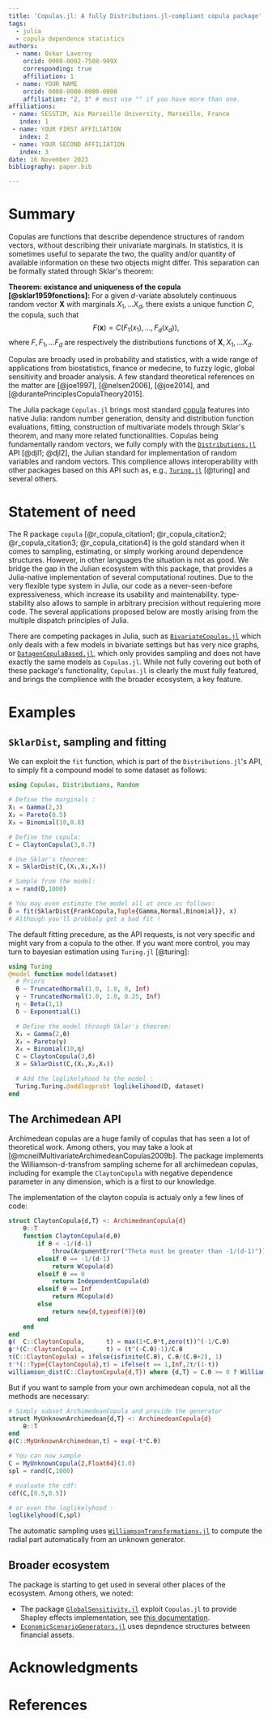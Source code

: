 ```yaml
---
title: 'Copulas.jl: A fully Distributions.jl-compliant copula package'
tags:
  - julia
  - copula dependence statistics
authors:
  - name: Oskar Laverny
    orcid: 0000-0002-7508-999X
    corresponding: true
    affiliation: 1
  - name: YOUR NAME
    orcid: 0000-0000-0000-0000
    affiliation: "2, 3" # must use "" if you have more than one.
affiliations:
 - name: SESSTIM, Aix Marseille University, Marseille, France
   index: 1
 - name: YOUR FIRST AFFILIATION
   index: 2
 - name: YOUR SECOND AFFILIATION
   index: 3
date: 16 November 2023
bibliography: paper.bib

---
```

<!-- LTeX: language=en -->
# Summary

Copulas are functions that describe dependence structures of random vectors, without describing their univariate marginals. In statistics, it is sometimes useful to separate the two, the quality and/or quantity of available information on these two objects might differ. This separation can be formally stated through Sklar's theorem: 

**Theorem: existance and uniqueness of the copula [@sklar1959fonctions]:** For a given $d$-variate absolutely continuous random vector $\mathbf X$ with marginals $X_1,...X_d$, there exists a unique function $C$, the copula, such that $$F(\mathbf x) = C(F_1(x_1),...,F_d(x_d)),$$ where $F, F_1,...F_d$ are respectively the distributions functions of $\mathbf X, X_1,...X_d$.

Copulas are broadly used in probability and statistics, with a wide range of applications from biostatistics, finance or medecine, to fuzzy logic, global sensitivity and broader analysis. A few standard theoretical references on the matter are [@joe1997], [@nelsen2006], [@joe2014], and [@durantePrinciplesCopulaTheory2015].

The Julia package `Copulas.jl` brings most standard [copula](https://en.wikipedia.org/wiki/Copula_(probability_theory)) features into native Julia: random number generation, density and distribution function evaluations, fitting, construction of multivariate models through Sklar's theorem, and many more related functionalities. Copulas being fundamentally random vectors, we fully comply with the [`Distributions.jl`](https://github.com/JuliaStats/Distributions.jl) API [@djl1; @djl2], the Julian standard for implementation of random variables and random vectors. This complience allows interoperability with other packages based on this API such as, e.g., [`Turing.jl`](https://github.com/TuringLang/Turing.jl) [@turing] and several others. 

# Statement of need

The R package `copula` [@r_copula_citation1; @r_copula_citation2; @r_copula_citation3; @r_copula_citation4] is the gold standard when it comes to sampling, estimating, or simply working around dependence structures. However, in other languages the situation is not as good. We bridge the gap in the Julian ecosystem with this package, that provides a Julia-native implementation of several computational routines. Due to the very flexible type system in Julia, our code as a never-seen-before expressiveness, which increase its usability and maintenability. type-stability also allows to sample in arbitrary precision without requiering more code. The several applications proposed below are mostly arising from the multiple dispatch principles of Julia.

There are competing packages in Julia, such as [`BivariateCopulas.jl`](https://github.com/AnderGray/BivariateCopulas.jl) which only deals with a few models in bivariate settings but has very nice graphs, or [`DatagenCopulaBased.jl`](https://github.com/iitis/DatagenCopulaBased.jl), which only provides sampling and does not have exactly the same models as `Copulas.jl`. While not fully covering out both of these package's functionality, `Copulas.jl` is clearly the must fully featured, and brings the complience with the broader ecosystem, a key feature.

# Examples

## `SklarDist`, sampling and fitting

We can exploit the `fit` function, which is part of the `Distributions.jl`'s API, to simply fit a compound model to some dataset as follows: 

```julia
using Copulas, Distributions, Random

# Define the marginals : 
X₁ = Gamma(2,3)
X₂ = Pareto(0.5)
X₃ = Binomial(10,0.8)

# Define the copula: 
C = ClaytonCopula(3,0.7)

# Use Sklar's theorem: 
X = SklarDist(C,(X₁,X₂,X₃))

# Sample from the model: 
x = rand(D,1000)

# You may even estimate the model all at once as follows: 
D̂ = fit(SklarDist{FrankCopula,Tuple{Gamma,Normal,Binomial}}, x)
# Although you'll probbaly get a bad fit !
```

The default fitting precedure, as the API requests, is not very specific and might vary from a copula to the other. If you want more control, you may turn to bayesian estimation using `Turing.jl` [@turing]:  

```julia
using Turing
@model function model(dataset)
  # Priors
  θ ~ TruncatedNormal(1.0, 1.0, 0, Inf)
  γ ~ TruncatedNormal(1.0, 1.0, 0.25, Inf)
  η ~ Beta(1,1)
  δ ~ Exponential(1)

  # Define the model through Sklar's theorem: 
  X₁ = Gamma(2,θ)
  X₂ = Pareto(γ)
  X₃ = Binomial(10,η)
  C = ClaytonCopula(3,δ)
  X = SklarDist(C,(X₁,X₂,X₃))

  # Add the loglikelyhood to the model : 
  Turing.Turing.@addlogprob! loglikelihood(D, dataset)
end
```

## The Archimedean API

Archimedean copulas are a huge family of copulas that has seen a lot of theoretical work. Among others, you may take a look at [@mcneilMultivariateArchimedeanCopulas2009b]. The package implements the Williamson-d-transfrom sampling scheme for all archimedean copulas, including for example the `ClaytonCopula` with negative dependence parameter in any dimension, which is a first to our knowledge. 

The implementation of the clayton copula is actualy only a few lines of code: 

```julia
struct ClaytonCopula{d,T} <: ArchimedeanCopula{d}
    θ::T
    function ClaytonCopula(d,θ)
        if θ < -1/(d-1)
            throw(ArgumentError("Theta must be greater than -1/(d-1)"))
        elseif θ == -1/(d-1)
            return WCopula(d)
        elseif θ == 0
            return IndependentCopula(d)
        elseif θ == Inf
            return MCopula(d)
        else
            return new{d,typeof(θ)}(θ)
        end
    end
end
ϕ(  C::ClaytonCopula,      t) = max(1+C.θ*t,zero(t))^(-1/C.θ)
ϕ⁻¹(C::ClaytonCopula,      t) = (t^(-C.θ)-1)/C.θ
τ(C::ClaytonCopula) = ifelse(isfinite(C.θ), C.θ/(C.θ+2), 1)
τ⁻¹(::Type{ClaytonCopula},τ) = ifelse(τ == 1,Inf,2τ/(1-τ))
williamson_dist(C::ClaytonCopula{d,T}) where {d,T} = C.θ >= 0 ? WilliamsonFromFrailty(Distributions.Gamma(1/C.θ,C.θ),d) : ClaytonWilliamsonDistribution(C.θ,d)
```

But if you want to sample from your own archimedean copula, not all the methods are necessary: 

```julia
# Simply subset ArchimedeanCopula and provide the generator
struct MyUnknownArchimedean{d,T} <: ArchimedeanCopula{d}
    θ::T
end
ϕ(C::MyUnknownArchimedean,t) = exp(-t*C.θ)

# You can now sample
C = MyUnknownCopula{2,Float64}(3.0)
spl = rand(C,1000)

# evaluate the cdf: 
cdf(C,[0.5,0.5])

# or even the loglikelyhood : 
loglikelyhood(C,spl)
```

The automatic sampling uses [`WilliamsonTransformations.jl`](https://github.com/lrnv/WilliamsonTransforms.jl/) to compute the radial part automatically from an unknown generator. 

## Broader ecosystem

The package is starting to get used in several other places of the ecosystem. Among others, we noted: 

- The package [`GlobalSensitivity.jl`](https://github.com/SciML/GlobalSensitivity.jl) exploit `Copulas.jl` to provide Shapley effects implementation, see [this documentation](https://docs.sciml.ai/GlobalSensitivity/stable/tutorials/shapley/). 
- [`EconomicScenarioGenerators.jl`](https://github.com/JuliaActuary/EconomicScenarioGenerators.jl) uses depndence structures between financial assets. 


# Acknowledgments

<!-- If you have to Acknowledge some fundings that might be here. I dont think I do.  -->


# References